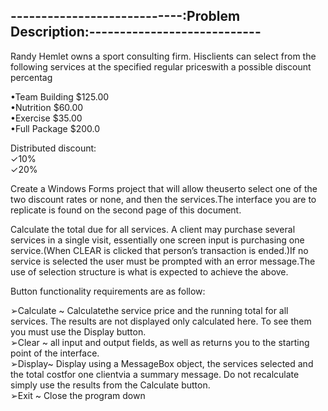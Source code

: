 ----------------------------:Problem Description:----------------------------
-----------------------------------------------------------------------------

Randy Hemlet owns a sport consulting firm.  Hisclients can select from the following services at the specified regular priceswith a possible discount percentag

•Team Building $125.00\
•Nutrition $60.00\
•Exercise $35.00\
•Full Package $200.0

Distributed discount:\
✓10%\
✓20%

Create a Windows Forms project that will allow theuserto select one of the two discount rates or none, and then the services.The interface you are to replicate is found on the second page of this document.

Calculate the total due for all services.  A client may purchase several services in a single visit, essentially one screen input is purchasing one service.(When CLEAR is clicked that person’s transaction is ended.)If no service is selected the user must be prompted with an error message.The use of selection structure is what is expected to achieve the above.

Button functionality requirements are as follow:

➢Calculate ~ Calculatethe service price and the running total for all services.  The results are not displayed only calculated here.  To see them you must use the Display button.\
➢Clear ~ all input and output fields, as well as returns you to the starting point of the interface.\
➢Display~ Display using a MessageBox object, the services selected and the total costfor one clientvia a summary message.  Do not recalculate simply use the results from the Calculate button.\
➢Exit ~  Close the program down

